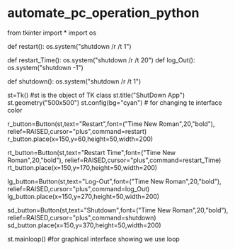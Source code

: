 # automate_pc_operation_python

from tkinter import *
import os

def restart():
	os.system("shutdown /r /t 1")

def restart_Time():
	os.system("shutdown /r /t 20")
def log_Out():
	os.system("shutdown -1")

def shutdown():
	os.system("shutdown /r /t 1")


st=Tk()     #st is the object of TK class 
st.title("ShutDown App")
st.geometry("500x500")
st.config(bg="cyan")     # for changing te interface color

r_button=Button(st,text="Restart",font=("Time New Roman",20,"bold"),
	relief=RAISED,cursor="plus",command=restart)
r_button.place(x=150,y=60,height=50,width=200)

rt_button=Button(st,text="Restart Time",font=("Time New Roman",20,"bold"),
	relief=RAISED,cursor="plus",command=restart_Time)
rt_button.place(x=150,y=170,height=50,width=200)

lg_button=Button(st,text="Log-Out",font=("Time New Roman",20,"bold"),
	relief=RAISED,cursor="plus",command=log_Out)
lg_button.place(x=150,y=270,height=50,width=200)

sd_button=Button(st,text="Shutdown",font=("Time New Roman",20,"bold"),
	relief=RAISED,cursor="plus",command=shutdown)
sd_button.place(x=150,y=370,height=50,width=200)












st.mainloop()  #for graphical interface showing we use loop 
